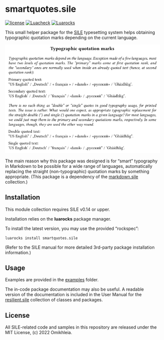 # smartquotes.sile

[![license](https://img.shields.io/github/license/Omikhleia/smartquotes.sile?label=License)](LICENSE)
[![Luacheck](https://img.shields.io/github/actions/workflow/status/Omikhleia/smartquotes.sile/luacheck.yml?branch=main&label=Luacheck&logo=Lua)](https://github.com/Omikhleia/smartquotes.sile/actions?workflow=Luacheck)
[![Luarocks](https://img.shields.io/luarocks/v/Omikhleia/smartquotes.sile?label=Luarocks&logo=Lua)](https://luarocks.org/modules/Omikhleia/smartquotes.sile)

This small helper package for the [SILE](https://github.com/sile-typesetter/sile)
typesetting system helps obtaining typographic quotation marks depending on the
current language.

![Typographic quotation marks](smartquotes.png)

The main reason why this package was designed is for “smart” typography in Markdown to be possible for a wide
range of languages, automatically replacing the straight (non-typographic) quotation marks by something
appropriate. 
(This package is a dependency of the [markdown.sile](https://github.com/Omikhleia/markdown.sile) collection.)

## Installation

This module collection requires SILE v0.14 or upper.

Installation relies on the **luarocks** package manager.

To install the latest version, you may use the provided “rockspec”:

```
luarocks install smartquotes.sile
```

(Refer to the SILE manual for more detailed 3rd-party package installation information.)

## Usage

Examples are provided in the [examples](./examples) folder.

The in-code package documentation may also be useful.
A readable version of the documentation is included in the User Manual for
the [resilient.sile](https://github.com/Omikhleia/resilient.sile) collection
of classes and packages.

## License

All SILE-related code and samples in this repository are released under the MIT License, (c) 2022 Omikhleia.
